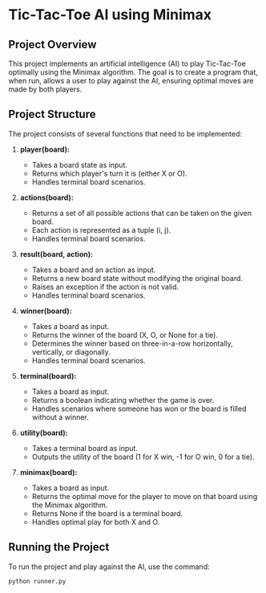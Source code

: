 # Tic-Tac-Toe AI using Minimax

## Project Overview

This project implements an artificial intelligence (AI) to play Tic-Tac-Toe optimally using the Minimax algorithm. The goal is to create a program that, when run, allows a user to play against the AI, ensuring optimal moves are made by both players.

## Project Structure

The project consists of several functions that need to be implemented:

1. **player(board):**
   - Takes a board state as input.
   - Returns which player's turn it is (either X or O).
   - Handles terminal board scenarios.

2. **actions(board):**
   - Returns a set of all possible actions that can be taken on the given board.
   - Each action is represented as a tuple (i, j).
   - Handles terminal board scenarios.

3. **result(board, action):**
   - Takes a board and an action as input.
   - Returns a new board state without modifying the original board.
   - Raises an exception if the action is not valid.
   - Handles terminal board scenarios.

4. **winner(board):**
   - Takes a board as input.
   - Returns the winner of the board (X, O, or None for a tie).
   - Determines the winner based on three-in-a-row horizontally, vertically, or diagonally.
   - Handles terminal board scenarios.

5. **terminal(board):**
   - Takes a board as input.
   - Returns a boolean indicating whether the game is over.
   - Handles scenarios where someone has won or the board is filled without a winner.

6. **utility(board):**
   - Takes a terminal board as input.
   - Outputs the utility of the board (1 for X win, -1 for O win, 0 for a tie).

7. **minimax(board):**
   - Takes a board as input.
   - Returns the optimal move for the player to move on that board using the Minimax algorithm.
   - Returns None if the board is a terminal board.
   - Handles optimal play for both X and O.

## Running the Project

To run the project and play against the AI, use the command:
```bash
python runner.py
